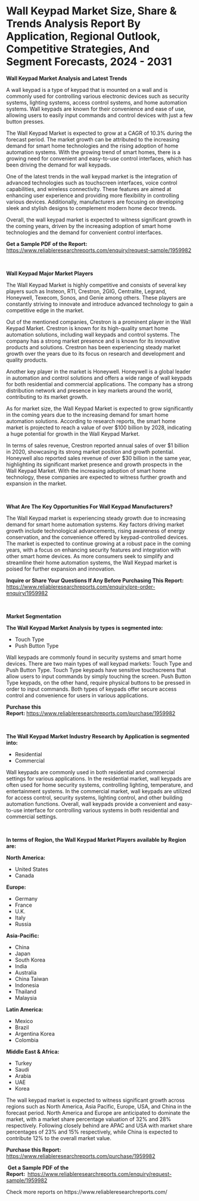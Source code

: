 <p><h1>Wall Keypad Market Size, Share & Trends Analysis Report By Application, Regional Outlook, Competitive Strategies, And Segment Forecasts, 2024 - 2031</h1></p><p><strong>Wall Keypad Market Analysis and Latest Trends</strong></p>
<p><p>A wall keypad is a type of keypad that is mounted on a wall and is commonly used for controlling various electronic devices such as security systems, lighting systems, access control systems, and home automation systems. Wall keypads are known for their convenience and ease of use, allowing users to easily input commands and control devices with just a few button presses.</p><p>The Wall Keypad Market is expected to grow at a CAGR of 10.3% during the forecast period. The market growth can be attributed to the increasing demand for smart home technologies and the rising adoption of home automation systems. With the growing trend of smart homes, there is a growing need for convenient and easy-to-use control interfaces, which has been driving the demand for wall keypads.</p><p>One of the latest trends in the wall keypad market is the integration of advanced technologies such as touchscreen interfaces, voice control capabilities, and wireless connectivity. These features are aimed at enhancing user experience and providing more flexibility in controlling various devices. Additionally, manufacturers are focusing on developing sleek and stylish designs to complement modern home decor trends.</p><p>Overall, the wall keypad market is expected to witness significant growth in the coming years, driven by the increasing adoption of smart home technologies and the demand for convenient control interfaces.</p></p>
<p><strong>Get a Sample PDF of the Report:&nbsp;</strong> <a href="https://www.reliableresearchreports.com/enquiry/request-sample/1959982">https://www.reliableresearchreports.com/enquiry/request-sample/1959982</a></p>
<p>&nbsp;</p>
<p><strong>Wall Keypad Major Market Players</strong></p>
<p><p>The Wall Keypad Market is highly competitive and consists of several key players such as Insteon, RTI, Crestron, 2GIG, Centralite, Legrand, Honeywell, Texecom, Sonos, and Genie among others. These players are constantly striving to innovate and introduce advanced technology to gain a competitive edge in the market.</p><p>Out of the mentioned companies, Crestron is a prominent player in the Wall Keypad Market. Crestron is known for its high-quality smart home automation solutions, including wall keypads and control systems. The company has a strong market presence and is known for its innovative products and solutions. Crestron has been experiencing steady market growth over the years due to its focus on research and development and quality products. </p><p>Another key player in the market is Honeywell. Honeywell is a global leader in automation and control solutions and offers a wide range of wall keypads for both residential and commercial applications. The company has a strong distribution network and presence in key markets around the world, contributing to its market growth.</p><p>As for market size, the Wall Keypad Market is expected to grow significantly in the coming years due to the increasing demand for smart home automation solutions. According to research reports, the smart home market is projected to reach a value of over $100 billion by 2028, indicating a huge potential for growth in the Wall Keypad Market.</p><p>In terms of sales revenue, Crestron reported annual sales of over $1 billion in 2020, showcasing its strong market position and growth potential. Honeywell also reported sales revenue of over $30 billion in the same year, highlighting its significant market presence and growth prospects in the Wall Keypad Market. With the increasing adoption of smart home technology, these companies are expected to witness further growth and expansion in the market.</p></p>
<p>&nbsp;</p>
<p><strong>What Are The Key Opportunities For Wall Keypad Manufacturers?</strong></p>
<p><p>The Wall Keypad market is experiencing steady growth due to increasing demand for smart home automation systems. Key factors driving market growth include technological advancements, rising awareness of energy conservation, and the convenience offered by keypad-controlled devices. The market is expected to continue growing at a robust pace in the coming years, with a focus on enhancing security features and integration with other smart home devices. As more consumers seek to simplify and streamline their home automation systems, the Wall Keypad market is poised for further expansion and innovation.</p></p>
<p><strong>Inquire or Share Your Questions If Any Before Purchasing This Report:</strong> <a href="https://www.reliableresearchreports.com/enquiry/pre-order-enquiry/1959982">https://www.reliableresearchreports.com/enquiry/pre-order-enquiry/1959982</a></p>
<p>&nbsp;</p>
<p><strong>Market Segmentation</strong></p>
<p><strong>The Wall Keypad Market Analysis by types is segmented into:</strong></p>
<p><ul><li>Touch Type</li><li>Push Button Type</li></ul></p>
<p><p>Wall keypads are commonly found in security systems and smart home devices. There are two main types of wall keypad markets: Touch Type and Push Button Type. Touch Type keypads have sensitive touchscreens that allow users to input commands by simply touching the screen. Push Button Type keypads, on the other hand, require physical buttons to be pressed in order to input commands. Both types of keypads offer secure access control and convenience for users in various applications.</p></p>
<p><strong>Purchase this Report:&nbsp;</strong><a href="https://www.reliableresearchreports.com/purchase/1959982">https://www.reliableresearchreports.com/purchase/1959982</a></p>
<p>&nbsp;</p>
<p><strong>The Wall Keypad Market Industry Research by Application is segmented into:</strong></p>
<p><ul><li>Residential</li><li>Commercial</li></ul></p>
<p><p>Wall keypads are commonly used in both residential and commercial settings for various applications. In the residential market, wall keypads are often used for home security systems, controlling lighting, temperature, and entertainment systems. In the commercial market, wall keypads are utilized for access control, security systems, lighting control, and other building automation functions. Overall, wall keypads provide a convenient and easy-to-use interface for controlling various systems in both residential and commercial settings.</p></p>
<p>&nbsp;</p>
<p><strong>In terms of Region, the Wall Keypad Market Players available by Region are:</strong></p>
<p>
    <p> <strong> North America: </strong>
        <ul>
            <li>United States</li>
            <li>Canada</li>
        </ul>
        </p> 
    <p> <strong> Europe: </strong>
        <ul>
            <li>Germany</li>
            <li>France</li>
            <li>U.K.</li>
            <li>Italy</li>
            <li>Russia</li>
        </ul>
        </p> 
    <p> <strong> Asia-Pacific: </strong>
        <ul>
            <li>China</li>
            <li>Japan</li>
            <li>South Korea</li>
            <li>India</li>
            <li>Australia</li>
            <li>China Taiwan</li>
            <li>Indonesia</li>
            <li>Thailand</li>
            <li>Malaysia</li>
        </ul>
        </p> 
    <p> <strong> Latin America: </strong>
        <ul>
            <li>Mexico</li>
            <li>Brazil</li>
            <li>Argentina Korea</li>
            <li>Colombia</li>
        </ul>
        </p> 
    <p> <strong> Middle East & Africa: </strong>
        <ul>
            <li>Turkey</li>
            <li>Saudi</li>
            <li>Arabia</li>
            <li>UAE</li>
            <li>Korea</li>
        </ul>
    </p>
    </p>
<p><p>The wall keypad market is expected to witness significant growth across regions such as North America, Asia Pacific, Europe, USA, and China in the forecast period. North America and Europe are anticipated to dominate the market, with a market share percentage valuation of 32% and 28% respectively. Following closely behind are APAC and USA with market share percentages of 23% and 15% respectively, while China is expected to contribute 12% to the overall market value.</p></p>
<p><strong>Purchase this Report: </strong><a href="https://www.reliableresearchreports.com/purchase/1959982">https://www.reliableresearchreports.com/purchase/1959982</a></p>
<p>&nbsp;<strong>Get a Sample PDF of the Report:&nbsp;&nbsp;</strong><a href="https://www.reliableresearchreports.com/enquiry/request-sample/1959982">https://www.reliableresearchreports.com/enquiry/request-sample/1959982</a></p>
<p><strong></strong></p>
<p>Check more reports on https://www.reliableresearchreports.com/</p>